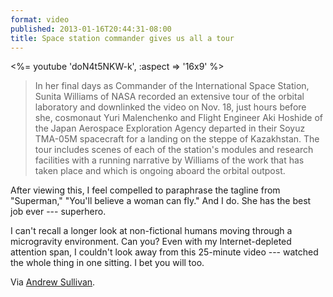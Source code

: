 ```yaml
---
format: video
published: 2013-01-16T20:44:31-08:00
title: Space station commander gives us all a tour
---
```

<%= youtube 'doN4t5NKW-k', :aspect => '16x9' %>

> In her final days as Commander of the International Space Station, Sunita Williams of NASA recorded an extensive tour of the orbital laboratory and downlinked the video on Nov. 18, just hours before she, cosmonaut Yuri Malenchenko and Flight Engineer Aki Hoshide of the Japan Aerospace Exploration Agency departed in their Soyuz TMA-05M spacecraft for a landing on the steppe of Kazakhstan. The tour includes scenes of each of the station's modules and research facilities with a running narrative by Williams of the work that has taken place and which is ongoing aboard the orbital outpost.

After viewing this, I feel compelled to paraphrase the tagline from "Superman," "You'll believe a woman can fly." And I do. She has the best job ever --- superhero.

I can't recall a longer look at non-fictional humans moving through a microgravity environment. Can you? Even with my Internet-depleted attention span, I couldn't look away from this 25-minute video --- watched the whole thing in one sitting. I bet you will too.

Via [Andrew Sullivan](http://dish.andrewsullivan.com/2013/01/16/i-havent-sat-down-in-six-months-now/).
